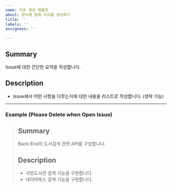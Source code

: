```yaml
---
name: 이슈 생성 템플릿
about: 양식에 맞춰 이슈를 생성하기
title: ''
labels: ''
assignees: ''

---
```


## Summary 
 Issue에 대한 간단한 요약을 작성합니다. 
  
## Description 
 - Issue에서 어떤 사항을 다루는지에 대한 내용을 리스트로 작성합니다. (생략 가능) 
  
 --- 
  
 ### Example (Please Delete when Open Issue) 
 > ## Summary 
 > Back-End의 도서검색 관련 API를 구성합니다. 
 > 
 > ## Description 
 > - 국방도서관 검색 기능을 구현합니다. 
 > - 네이버북스 검색 기능을 구현합니다.
